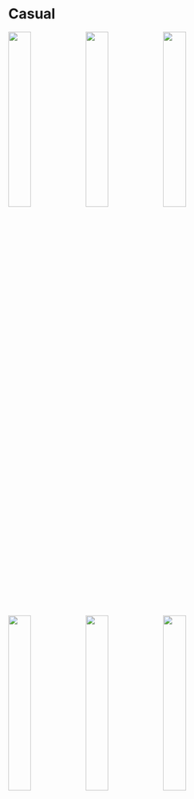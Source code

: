 # Casual



<img src="" width="30%" height="30%"> 
<img src="" width="30%" height="30%"> 
<img src="" width="30%" height="30%"> 
<img src="" width="30%" height="30%"> 
<img src="" width="30%" height="30%"> 
<img src="" width="30%" height="30%">
